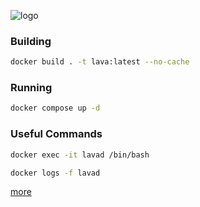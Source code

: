 ![logo](https://socialify.git.ci/zkweb3/docker-lava-nobuild/image?description=1&descriptionEditable=deploy%20lava%20testnet%20node%20in%20docker&language=1&name=1&owner=1&pattern=Floating%20Cogs&theme=Light)

### Building
```bash
docker build . -t lava:latest --no-cache
```
### Running
```bash
docker compose up -d
```
### Useful Commands
```bash
docker exec -it lavad /bin/bash
```
```bash
docker logs -f lavad
```

[more](https://services.kjnodes.com/testnet/lava/useful-commands/)